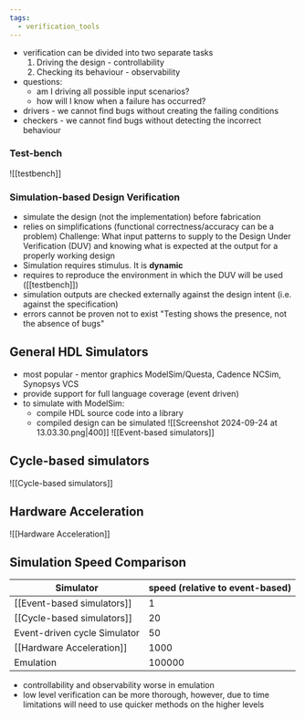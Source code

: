 ```yaml
---
tags:
  - verification_tools
---
```

- verification can be divided into two separate tasks
	1. Driving the design - controllability
	2. Checking its behaviour - observability
- questions:
	- am I driving all possible input scenarios?
	- how will I know when a failure has occurred?
- drivers - we cannot find bugs without creating the failing conditions
- checkers - we cannot find bugs without detecting the incorrect behaviour
### Test-bench
![[testbench]]
### Simulation-based Design Verification
- simulate the design (not the implementation) before fabrication
- relies on simplifications (functional correctness/accuracy can be a problem)
Challenge: What input patterns to supply to the Design Under Verification (DUV) and knowing what is expected at the output for a properly working design
- Simulation requires stimulus. It is **dynamic**
- requires to reproduce the environment in which the DUV will be used ([[testbench]])
- simulation outputs are checked externally against the design intent (i.e. against the specification)
- errors cannot be proven not to exist "Testing shows the presence, not the absence of bugs"
## General HDL Simulators
- most popular - mentor graphics ModelSim/Questa, Cadence NCSim, Synopsys VCS
- provide support for full language coverage (event driven)
- to simulate with ModelSim:
	- compile HDL source code into a library
	- compiled design can be simulated
![[Screenshot 2024-09-24 at 13.03.30.png|400]]
![[Event-based simulators]]
## Cycle-based simulators
![[Cycle-based simulators]]

## Hardware Acceleration
![[Hardware Acceleration]]

## Simulation Speed Comparison
| Simulator                    | speed (relative to event-based) |
| ---------------------------- | ------------------------------- |
| [[Event-based simulators]]   | 1                               |
| [[Cycle-based simulators]]   | 20                              |
| Event-driven cycle Simulator | 50                              |
| [[Hardware Acceleration]]    | 1000                            |
| Emulation                    | 100000                          |
- controllability and observability worse in emulation
- low level verification can be more thorough, however, due to time limitations will need to use quicker methods on the higher levels